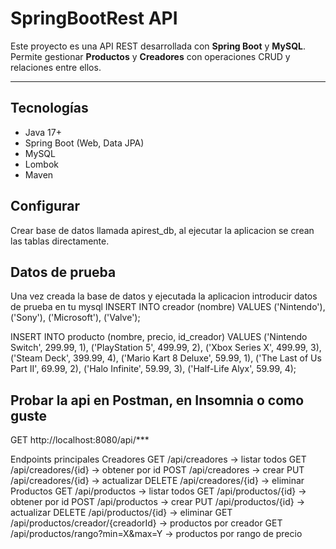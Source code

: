 # SpringBootRest API

Este proyecto es una API REST desarrollada con **Spring Boot** y **MySQL**.  
Permite gestionar **Productos** y **Creadores** con operaciones CRUD y relaciones entre ellos.

---

## Tecnologías

- Java 17+
- Spring Boot (Web, Data JPA)
- MySQL
- Lombok
- Maven

## Configurar

Crear base de datos llamada apirest_db, al ejecutar la aplicacion se crean las tablas directamente.

## Datos de prueba

Una vez creada la base de datos y ejecutada la aplicacion introducir datos de prueba en tu mysql
INSERT INTO creador (nombre) VALUES ('Nintendo'), ('Sony'), ('Microsoft'), ('Valve');

INSERT INTO producto (nombre, precio, id_creador) VALUES
('Nintendo Switch', 299.99, 1),
('PlayStation 5', 499.99, 2),
('Xbox Series X', 499.99, 3),
('Steam Deck', 399.99, 4),
('Mario Kart 8 Deluxe', 59.99, 1),
('The Last of Us Part II', 69.99, 2),
('Halo Infinite', 59.99, 3),
('Half-Life Alyx', 59.99, 4);

## Probar la api en Postman, en Insomnia o como guste
GET http://localhost:8080/api/***

Endpoints principales
Creadores
GET /api/creadores → listar todos
GET /api/creadores/{id} → obtener por id
POST /api/creadores → crear
PUT /api/creadores/{id} → actualizar
DELETE /api/creadores/{id} → eliminar
Productos
GET /api/productos → listar todos
GET /api/productos/{id} → obtener por id
POST /api/productos → crear
PUT /api/productos/{id} → actualizar
DELETE /api/productos/{id} → eliminar
GET /api/productos/creador/{creadorId} → productos por creador
GET /api/productos/rango?min=X&max=Y → productos por rango de precio
